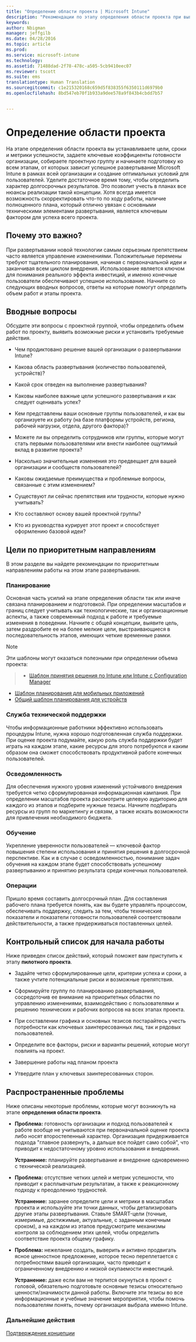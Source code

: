 ```yaml
---
title: "Определение области проекта | Microsoft Intune"
description: "Рекомендации по этапу определения области проекта при выполнении развертывания Intune."
keywords: 
author: Nbigman
manager: jeffgilb
ms.date: 04/28/2016
ms.topic: article
ms.prod: 
ms.service: microsoft-intune
ms.technology: 
ms.assetid: 71488dad-2f78-478c-a505-5cb9410eec07
ms.reviewer: tscott
ms.suite: ems
translationtype: Human Translation
ms.sourcegitcommit: c1e215320168c659d5f838355f6350111d6979b0
ms.openlocfilehash: 8bd547eb70f1b933a9dee578a9f843b4cbdd7b57


---
```


# Определение области проекта
На этапе определения области проекта вы устанавливаете цели, сроки и метрики успешности, задаете ключевые коэффициенты готовности организации, собираете проектную группу и начинаете подготовку ко всем этапам, от которых зависит успешное развертывание Microsoft Intune в рамках всей организации и создание оптимальных условий для пользователей.
Уделите достаточное время тому, чтобы определить характер долгосрочных результатов. Это позволит учесть в планах все нюансы реализации такой концепции. Хотя всегда имеется возможность скорректировать что-то по ходу работы, наличие полноценного плана, который отлично увязан с основными техническими элементами развертывания, является ключевым фактором для успеха всего проекта.

## Почему это важно?
При развертывании новой технологии самым серьезным препятствием часто является управление изменениями. Положительные перемены требуют тщательного планирования, начиная с первоначальной идеи и заканчивая всем циклом внедрения. Использование является ключом для понимания реального эффекта инвестиций, и именно конечные пользователи обеспечивают успешное использование.
Начните со следующих вводных вопросов, ответы на которые помогут определить объем работ и этапы проекта.

## Вводные вопросы
Обсудите эти вопросы с проектной группой, чтобы определить объем работ по проекту, выявить возможные риски и установить требуемые действия.

-   Чем продиктовано решение вашей организации о развертывании Intune?

-   Какова область развертывания (количество пользователей, устройств)?
-   Какой срок отведен на выполнение развертывания?

-   Каковы наиболее важные цели успешного развертывания и как следует оценивать успех?

-   Кем представлены ваши основные группы пользователей, и как вы организуете их работу (на базе платформы устройств, региона, рабочей нагрузки, отдела, другого фактора)?

-   Можете ли вы определить сотрудников или группы, которые могут стать первыми пользователями или внести наиболее ощутимый вклад в развитие проекта?

-   Насколько значительные изменения это предвещает для вашей организации и сообществ пользователей?

-   Каковы ожидаемые преимущества и проблемные вопросы, связанные с этим изменением?

-   Существуют ли сейчас препятствия или трудности, которые нужно учитывать?

-   Кто составляют основу вашей проектной группы?

-   Кто из руководства курирует этот проект и способствует оформлению базовой идеи?

## Цели по приоритетным направлениям
В этом разделе вы найдете рекомендации по приоритетным направлениям работы на этом этапе развертывания.

### Планирование

Основная часть усилий на этапе определения области так или иначе связана планированием и подготовкой. При определении масштабов и границ следует учитывать как технологические, так и организационные аспекты, а также современный подход к работе и требуемые изменения в поведении. Начните с общей концепции, выявите цель, затем раздробите ее на более мелкие цели, выстраивающиеся в последовательность этапов, имеющих четкие временные рамки.


 > [!NOTE]
 > 
 > Эти шаблоны могут оказаться полезными при определении объема проекта:
 > > - [Шаблон принятия решения по Intune или Intune с Configuration Manager](https://gallery.technet.microsoft.com/Intune-or-Intune-with-900e8a78)
 > - [Шаблон планирования для мобильных приложений](https://gallery.technet.microsoft.com/Mobile-app-planning-18689d59)
>- [Общий шаблон планирования для устройств](https://gallery.technet.microsoft.com/General-device-management-334c3792)

### Служба технической поддержки
Чтобы информационные работники эффективно использовать процедуры Intune, нужна хорошо подготовленная служба поддержки. При оценке проекта подумайте, какую роль служба поддержки будет играть на каждом этапе, какие ресурсы для этого потребуются и каким образом она сможет способствовать продуктивной работе конечных пользователей.

### Осведомленность
Для обеспечения нужного уровня изменений устойчивого внедрения требуется четко сформулированная информационная кампания. При определении масштабов проекта рассмотрите целевую аудиторию для каждого из этапов и подберите нужные тезисы. Начните подбирать ресурсы из групп по маркетингу и связям, а также искать возможности для привлечения необходимого бюджета.

### Обучение
Укрепление уверенности пользователей — ключевой фактор повышения степени использования и принятия решения в долгосрочной перспективе. Как и в случае с осведомленностью, понимание задач обучения на каждом этапе будет способствовать успешному развертыванию и принятию результата среди конечных пользователей.

### Операции
Пришло время составить долгосрочный план. Для составления рабочего плана требуется понять, как вы будете управлять процессом, обеспечивать поддержку, следить за тем, чтобы технические показатели и показатели готовности пользователей соответствовали действительности, а также придерживаться поставленных целей.

## Контрольный список для начала работы
Ниже приведен список действий, который поможет вам приступить к этапу **пилотного проекта**.

-   Задайте четко сформулированные цели, критерии успеха и сроки, а также учтите потенциальные риски и возможные препятствия.

-   Сформируйте группу по планированию развертывания, сосредоточив ее внимание на приоритетных областях по управлению изменениями, взаимодействию с пользователями и решению технических и рабочих вопросов на всех этапах проекта.

-   При составлении графика и основных тезисов постарайтесь учесть потребности как ключевых заинтересованных лиц, так и рядовых пользователей.

-   Определите все факторы, риски и варианты решений, которые могут повлиять на проект.

-   Завершение работы над планом проекта

-   Утвердите план у ключевых заинтересованных сторон.

## Распространенные проблемы
Ниже описаны некоторые проблемы, которые могут возникнуть на этапе **определения области проекта**.

-   **Проблема:** готовность организации и подход пользователей к работе вообще не учитываются при первоначальной оценке проекта либо носят второстепенный характер. Организация придерживается подхода "главное развернуть, а дальше все пойдет само собой", что приводит к недостаточному уровню использования и внедрения.

    **Устранение:** планируйте развертывание и внедрение одновременно с технической реализацией.

-   **Проблема:** отсутствие четких целей и метрик успешности, что приводит к расплывчатым результатам, а также к реакционному подходу к преодолению трудностей.

    **Устранение:** заранее определите цели и метрики в масштабах проекта и используйте эти точки данных, чтобы детализировать другие этапы развертывания. Ставьте SMART-цели (точные, измеримые, достижимые, актуальные, с заданным конечным сроком), а на каждом из этапов предусмотрите механизмы контроля за соблюдением этих целей, чтобы определить соответствие проекта общему графику.

-   **Проблема:** нежелание создать, выверить и активно продвигать ясное ценностное предложение, которое тесно переплетается с потребностями вашей организации, часто приводит к ограниченному внедрению и низкой окупаемости инвестиций.

    **Устранение:** даже если вам не терпится окунуться в проект с головой, обязательно подготовьте основные тезисы относительно ценности/значимости данной работы. Включите эти тезисы во все информационные и учебные значение мероприятия, чтобы помочь пользователям понять, почему организация выбрала именно Intune.

### Дальнейшие действия
[Подтверждение концепции](proof-of-concept.md)



<!--HONumber=Jul16_HO3-->


